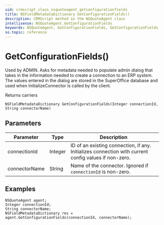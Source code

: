 ```yaml
---
uid: crmscript_class_nsquoteagent_getconfigurationfields
title: NSFieldMetadataDictionary GetConfigurationFields()
description: CRMScript method in the NSQuoteAgent class
intellisense: NSQuoteAgent.GetConfigurationFields
keywords: NSQuoteAgent, GetConfigurationFields, GetConfigurationFields(Integer,String)
so.topic: reference
---
```


# GetConfigurationFields()

Used by ADMIN. Asks for metadata needed to populate admin dialog that takes in the information needed to create a connection to an ERP system. The values entered in the dialog are stored in the SuperOffice database and used when InitializeConnector is called by the client.

Returns carriers

`NSFieldMetadataDictionary GetConfigurationFields(Integer connectionId, String connectorName)`

## Parameters

| Parameter | Type | Description |
|---|---|---|
| connectionId | Integer | ID of an existing connection, if any. Initializes connection with current config values if non-zero. |
| connectorName | String | Name of the connector. Ignored if `connectionId` is non-zero. |

## Examples

```crmscript
NSQuoteAgent agent;
Integer connectionId;
String connectorName;
NSFieldMetadataDictionary res = agent.GetConfigurationFields(connectionId, connectorName);
```
